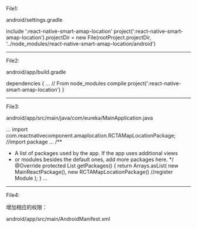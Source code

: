 File1:


android/settings.gradle 


include ':react-native-smart-amap-location'
project(':react-native-smart-amap-location').projectDir = new File(rootProject.projectDir, '../node_modules/react-native-smart-amap-location/android')



---------------------------------

File2:


android/app/build.gradle


dependencies {
    ...
    // From node_modules
    compile project(':react-native-smart-amap-location')
}







-------------------------------
File3:


android/app/src/main/java/com/eureka/MainApplication.java


...
import com.reactnativecomponent.amaplocation.RCTAMapLocationPackage;    //import package
...
/**
 * A list of packages used by the app. If the app uses additional views
 * or modules besides the default ones, add more packages here.
 */
@Override
protected List<ReactPackage> getPackages() {
    return Arrays.<ReactPackage>asList(
        new MainReactPackage(),
        new RCTAMapLocationPackage()  //register Module
    );
}
...


-----------------------------------------
File4:

增加相应的权限：

android/app/src/main/AndroidManifest.xml

